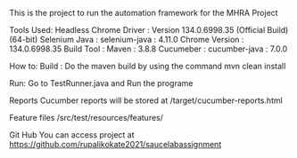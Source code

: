 This is the project to run the automation framework for the MHRA Project

Tools Used:
Headless Chrome Driver : Version 134.0.6998.35 (Official Build) (64-bit) 
Selenium Java : selenium-java : 4.11.0 
Chrome Version : 134.0.6998.35 
Build Tool : Maven : 3.8.8 
Cucumeber : cucumber-java : 7.0.0

How to:
Build :
Do the maven build by using the command mvn clean install

Run:
Go to TestRunner.java and Run the programe

Reports
Cucumber reports will be stored at /target/cucumber-reports.html

Feature files
/src/test/resources/features/

Git Hub
You can access project at https://github.com/rupalikokate2021/saucelabassignment